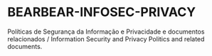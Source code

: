 # BEARBEAR-INFOSEC-PRIVACY
Políticas de Segurança da Informação e Privacidade e documentos relacionados /  Information Security and Privacy Politics and related documents.
